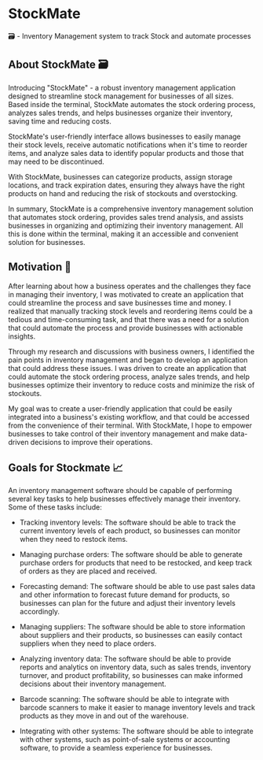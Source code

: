 # StockMate
🗃 - Inventory Management system to track Stock and automate processes

## About StockMate 🗃
Introducing "StockMate" - a robust inventory management application designed to streamline stock management for businesses of all sizes. Based inside the terminal, StockMate automates the stock ordering process, analyzes sales trends, and helps businesses organize their inventory, saving time and reducing costs.

StockMate's user-friendly interface allows businesses to easily manage their stock levels, receive automatic notifications when it's time to reorder items, and analyze sales data to identify popular products and those that may need to be discontinued.

With StockMate, businesses can categorize products, assign storage locations, and track expiration dates, ensuring they always have the right products on hand and reducing the risk of stockouts and overstocking.

In summary, StockMate is a comprehensive inventory management solution that automates stock ordering, provides sales trend analysis, and assists businesses in organizing and optimizing their inventory management. All this is done within the terminal, making it an accessible and convenient solution for businesses.

## Motivation 📰
After learning about how a business operates and the challenges they face in managing their inventory, I was motivated to create an application that could streamline the process and save businesses time and money. I realized that manually tracking stock levels and reordering items could be a tedious and time-consuming task, and that there was a need for a solution that could automate the process and provide businesses with actionable insights.

Through my research and discussions with business owners, I identified the pain points in inventory management and began to develop an application that could address these issues. I was driven to create an application that could automate the stock ordering process, analyze sales trends, and help businesses optimize their inventory to reduce costs and minimize the risk of stockouts.

My goal was to create a user-friendly application that could be easily integrated into a business's existing workflow, and that could be accessed from the convenience of their terminal. With StockMate, I hope to empower businesses to take control of their inventory management and make data-driven decisions to improve their operations.

## Goals for Stockmate 📈
An inventory management software should be capable of performing several key tasks to help businesses effectively manage their inventory. Some of these tasks include:

- Tracking inventory levels: The software should be able to track the current inventory levels of each product, so businesses can monitor when they need to restock items.

- Managing purchase orders: The software should be able to generate purchase orders for products that need to be restocked, and keep track of orders as they are placed and received.

- Forecasting demand: The software should be able to use past sales data and other information to forecast future demand for products, so businesses can plan for the future and adjust their inventory levels accordingly.

- Managing suppliers: The software should be able to store information about suppliers and their products, so businesses can easily contact suppliers when they need to place orders.

- Analyzing inventory data: The software should be able to provide reports and analytics on inventory data, such as sales trends, inventory turnover, and product profitability, so businesses can make informed decisions about their inventory management.

- Barcode scanning: The software should be able to integrate with barcode scanners to make it easier to manage inventory levels and track products as they move in and out of the warehouse.

- Integrating with other systems: The software should be able to integrate with other systems, such as point-of-sale systems or accounting software, to provide a seamless experience for businesses.